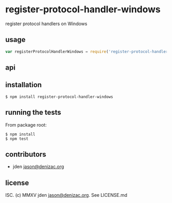 # register-protocol-handler-windows
register protocol handlers on Windows

## usage
```js
var registerProtocolHandlerWindows = require('register-protocol-handler-windows')
```


## api


## installation

    $ npm install register-protocol-handler-windows


## running the tests

From package root:

    $ npm install
    $ npm test


## contributors

- jden <jason@denizac.org>


## license

ISC. (c) MMXV jden <jason@denizac.org>. See LICENSE.md
